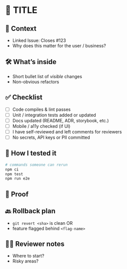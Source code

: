 # 🚀 TITLE
<!-- e.g. feat(payment): allow splitting invoices -->

## 📖 Context
- Linked Issue: Closes #123  
- Why does this matter for the user / business?

## 🛠️ What’s inside
- Short bullet list of *visible* changes
- Non-obvious refactors

## ✅ Checklist
- [ ] Code compiles & lint passes
- [ ] Unit / integration tests added or updated
- [ ] Docs updated (README, ADR, storybook, etc.)
- [ ] Mobile / a11y checked (if UI)
- [ ] I have self-reviewed and left comments for reviewers
- [ ] No secrets, API keys or PII committed

## 🧪 How I tested it
```bash
# commands someone can rerun
npm ci
npm test
npm run e2e
```

## 📸 Proof
<!-- GIF, screenshot, or log snippet -->

## 🔙 Rollback plan
- `git revert <sha>` is clean OR
- feature flagged behind `<flag-name>`

## 🙋‍♂️ Reviewer notes
- Where to start?
- Risky areas?